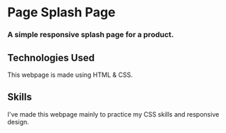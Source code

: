 # Page Splash Page
### A simple responsive splash page for a product.

## Technologies Used
This webpage is made using HTML & CSS.

## Skills
I've made this webpage mainly to practice my CSS skills
and responsive design.